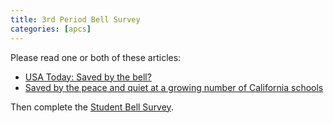 ```yaml
---
title: 3rd Period Bell Survey
categories: [apcs]
---
```

Please read one or both of these articles: <br>
* <a href="https://www.usatoday.com/story/news/nation/2013/12/15/no-school-bells/4011075/">USA Today: Saved by the bell?</a>
* <a href="https://edsource.org/2017/saved-by-the-peace-and-quiet-at-a-growing-number-of-california-schools/587211">Saved by the peace and quiet at a growing number of California schools</a>

Then complete the <a href="https://docs.google.com/forms/d/1plqevBebhtBPwh1WgQH3-YnMAJVFYetZFP5aGrfjVkk/viewform?edit_requested=true">Student Bell Survey</a>.
